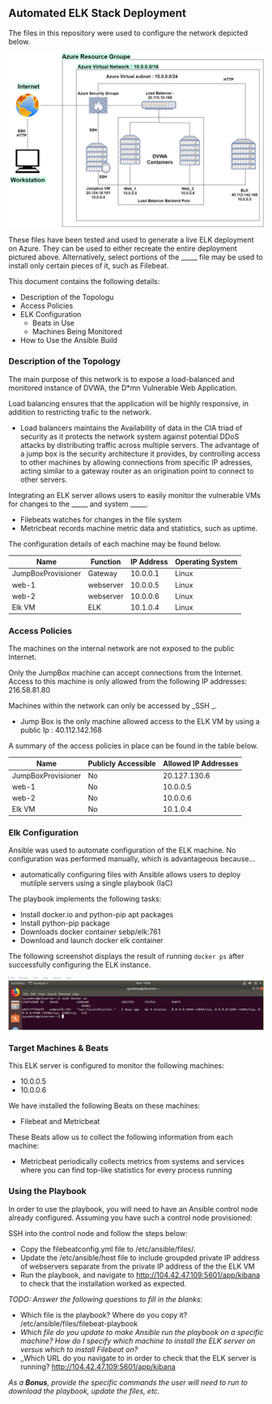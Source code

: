 ## Automated ELK Stack Deployment

The files in this repository were used to configure the network depicted below.

![](Diagrams/Diagram_drawio.png)

These files have been tested and used to generate a live ELK deployment on Azure. They can be used to either recreate the entire deployment pictured above. Alternatively, select portions of the _____ file may be used to install only certain pieces of it, such as Filebeat.

  This document contains the following details:
- Description of the Topologu
- Access Policies
- ELK Configuration
  - Beats in Use
  - Machines Being Monitored
- How to Use the Ansible Build


### Description of the Topology

The main purpose of this network is to expose a load-balanced and monitored instance of DVWA, the D*mn Vulnerable Web Application.

Load balancing ensures that the application will be highly responsive, in addition to restricting trafic to the network.
- Load balancers maintains the Availability of data in the CIA triad of security as it protects the network system against
potential DDoS attacks by distributing traffic across multiple servers. The advantage of a jump box is the security architecture
it provides, by controlling access to other machines by allowing connections from specific IP adresses, acting similar to 
a gateway router as an origination point to connect to other servers.

Integrating an ELK server allows users to easily monitor the vulnerable VMs for changes to the _____ and system _____.
- Filebeats watches for changes in the file system
- Metricbeat records machine metric data and statistics, such as uptime.

The configuration details of each machine may be found below.

| Name             | Function | IP Address | Operating System |
|------------------|----------|------------|------------------|
|JumpBoxProvisioner| Gateway  | 10.0.0.1   | Linux            |
| web-1            | webserver| 10.0.0.5   | Linux            |
| web-2            | webserver| 10.0.0.6   | Linux            |
| Elk VM           | ELK      | 10.1.0.4   | Linux            |

### Access Policies

The machines on the internal network are not exposed to the public Internet. 

Only the JumpBox machine can accept connections from the Internet. Access to this machine is only allowed from the following IP addresses: 216.58.81.80

Machines within the network can only be accessed by _SSH _.
- Jump Box is the only machine allowed access to the ELK VM by using a public Ip : 40.112.142.168

A summary of the access policies in place can be found in the table below.

| Name              | Publicly Accessible | Allowed IP Addresses |
|-------------------|---------------------|----------------------|
| JumpBoxProvisioner| No                  | 20.127.130.6   |
| web-1             | No                  | 10.0.0.5             |
| web-2             | No                  | 10.0.0.6             |
| Elk VM            | No                  | 10.1.0.4             |


### Elk Configuration

Ansible was used to automate configuration of the ELK machine. No configuration was performed manually, which is advantageous because...
- automatically configuring files with Ansible allows users to deploy mutilple servers using a single playbook (IaC)

The playbook implements the following tasks:
- Install docker.io and python-pip apt packages
- Install python-pip package
- Downloads docker container sebp/elk:761
- Download and launch docker elk container

The following screenshot displays the result of running `docker ps` after successfully configuring the ELK instance.

![](files/docker_ps_Elk.png)

### Target Machines & Beats
This ELK server is configured to monitor the following machines:
- 10.0.0.5
- 10.0.0.6


We have installed the following Beats on these machines:
- Filebeat and Metricbeat

These Beats allow us to collect the following information from each machine:
- Metricbeat periodically collects metrics from systems and services where you can find top-like statistics for every process running

### Using the Playbook
In order to use the playbook, you will need to have an Ansible control node already configured. Assuming you have such a control node provisioned: 

SSH into the control node and follow the steps below:
- Copy the filebeatconfig.yml file to /etc/ansible/files/.
- Update the /etc/ansible/host file to include groupded private IP address of webservers separate from the private IP address of the the ELK VM
- Run the playbook, and navigate to http://104.42.47.109:5601/app/kibana  to check that the installation worked as expected.

_TODO: Answer the following questions to fill in the blanks:_
- Which file is the playbook? Where do you copy it? /etc/ansible/files/filebeat-playbook
- _Which file do you update to make Ansible run the playbook on a specific machine? How do I specify which machine to install the ELK server on versus which to install Filebeat on?_
- _Which URL do you navigate to in order to check that the ELK server is running?
    http://104.42.47.109:5601/app/kibana

_As a **Bonus**, provide the specific commands the user will need to run to download the playbook, update the files, etc._